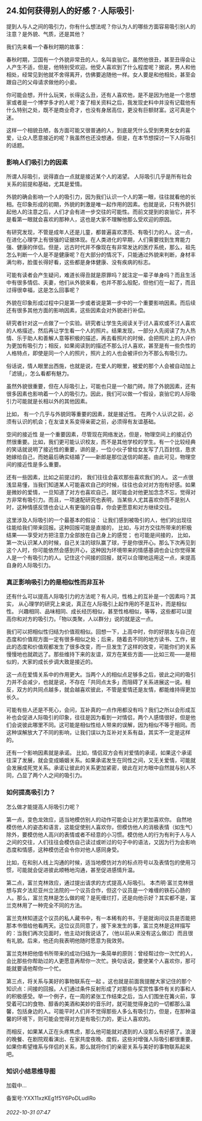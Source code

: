## 24.如何获得别人的好感？·人际吸引·
提到人与人之间的吸引力，你有什么想法呢？你认为人的哪些方面容易吸引别人的注意？是外貌、气质，还是其他？



我们先来看一个春秋时期的故事：



春秋时期，卫国有一个外貌非常丑的人，名叫哀骀它。虽然他很丑，甚至丑得会让人产生不适，但是，他特别受欢迎。他受人喜欢到了什么程度呢？据说，男人和他相处，经常见到他就不舍得离开，仿佛要追随他一样。女人要是和他相处，甚至会跟自己的父母请求做他的小妾。



你可能会想，开什么玩笑，长得这么丑，还有人喜欢他，是不是因为他是一个思想家或者是一个博学多才的人呢？查了相关资料之后，我发现史料中并没有记载他有什么特别之处，既不是商业奇才，也没有身居高位，更没有巨额财富。这可真是个迷。



这样一个相貌丑陋，各方面可能又很普通的人，到底是凭什么受到男男女女的喜爱，让众人愿意接近的呢？我虽然也还没想通，但是，在本节想探讨一下人际吸引的话题。



### 影响人们吸引力的因素


所谓人际吸引，说得直白一点就是接近某个人的渴望。
 人际吸引几乎是所有社会关系的前提和基础，尤其是爱情。



外貌的确会影响一个人的吸引力，因为我们认识一个人的第一眼，往往就看他的长相。在印象形成的初期，外貌的刺激是唯一起作用的因素。也就是说，只有外貌引起他人的注意之后，人们才会有进一步交往的可能性。而前文提到的哀骀它，并不是看第一眼就会喜欢的那种人，这也是大家不理解他那么受欢迎的原因。



有研究发现，不管是成年人还是儿童，都普遍喜欢漂亮、有吸引力的人。这一点，在进化心理学上有很强的证据体现。在人类进化的早期，人们需要找到生育能力强、健康的伴侣。但是，远古时代并不像现在有非常发达的医疗系统，那么，祖先怎么判断一个人是不是健康呢？在大部分的情况下，只能通过外貌来判断，身材丰满匀称，脸蛋长得好看，这些都是身体健康、没有疾病的标志。



可能有读者会产生疑问，难道长得丑就是原罪吗？就注定一辈子单身吗？而且生活中有很多情侣、夫妻，他们从外貌来看，也并不那么般配，但他们在一起了，而且过得很幸福，这是怎么回事呢？



外貌在印象形成过程中只是第一步或者说是第一步中的一个重要影响因素。而后续还有很多其他方面的影响因素，这些因素会对外貌进行补偿。



研究者针对这一点做了一个实验。研究者让学生先阅读关于讨人喜欢或不讨人喜欢的人格描述，然后再让学生看一个人的照片。结果发现，一部分人先阅读了为人热情、乐于助人和善解人意等积极的描述，再去看照片的时候，会把照片上的人评价为更加有吸引力；相反，如果阅读到的描述不那么讨人喜欢，甚至是有一些负性的人格特点，即使是同一个人的照片，照片上的人也会被评价为不那么有吸引力。



俗话说，情人眼里出西施，也就是说，在爱人的眼里，被爱的那个人会被自动加上「滤镜」，怎么看都有魅力。



虽然外貌很重要，但在人际吸引上，可能也只是一个敲门砖。除了外貌因素，还有很多因素也影响着一个人的吸引力。因此，我们可以做一个假设，哀骀它的人际吸引力可能就是长相以外的其他因素。



比如，
 有一个几乎与外貌同等重要的因素，就是接近性。
 在两个人认识之前，必须有认识的机会；在友谊关系变得亲密之前，必须得有友谊基础。



空间的接近性
 是一个重要因素，尽管现在网络发达，但是，物理空间上的接近仍然很重要。比如，我们更可能认识校友，而不是其他学校的学生。有一个比较经典的笑话就说明了接近性的重要，讲的是，一位小伙子曾给女友写了几百封信，恳求她嫁给自己，而她最后确实结婚了——新郎是那位送信的邮差。由此可见，物理空间的接近性是多么重要。



还有一些因素，比如之前提过的，
 我们往往会喜欢那些喜欢我们的人。
 这一点很浅显易懂，当我们知道某人可能喜欢自己的时候，往往也会对对方抱有好感。如果是微妙的爱情，一旦知道了对方也喜欢自己，就可能会对他更加念念不忘，觉得对方非常有吸引力。而且，一项速配研究也表明，当某些人尤其喜欢你而不是别人时，这种情感反馈也会让人有更强的自尊，你会更愿意和对方继续交往。



这里涉及人际吸引的一个最基本的假设：
 让我们感到被吸引的人，他们的出现往往能给我们带来回报。这种回报可能是直接的，
 比如，与对方交往所带来的积极结果——享受对方把注意力全部放在自己身上的感觉；
 也可能是间接的，
 比如，第一次认识某人的时候，自己关注的球队赢了球，于是你很开心。那么下次再见到这个人时，你可能依然会感到开心，这种因为环境带来的情感基调也会让你觉得某人是一个有吸引力的人。记住这个间接的回报，就可以合理地运用这一点，来提高自身的人际吸引力。



### 真正影响吸引力的是相似性而非互补


还有什么可以提高人际吸引力的方法呢？有人问，性格上的互补是一个因素吗？其实，
 从心理学的研究上来说，真正在人际吸引上起作用的不是互补，而是相似性。
 兴趣相同、品味相同、成长经历相似，甚至性格相似，等等，这些都可以提高你和对方的吸引力。「物以类聚，人以群分」说的就是这一点。



我们可以把相似性归结为价值观相似。回想一下，上高中时，你的好朋友与自己在态度和价值观方面一定有很多相似之处；后来，随着去不同的地方读书、工作，彼此的态度和价值观都发生了很多改变，而一旦发生了这样的改变，可能你们的关系慢慢地也就疏远了。那些维持下来的友谊，双方在某些方面——比如三观——是相似的，大家的成长步调大致是接近的。



这一点在爱情关系中的作用更大。当两个人的相似点足够多之后，彼此之间的吸引力并不会减少，也就是说，不存在「共同点太多」而阻碍了关系进展这一说。相反，双方的共同点越多，就会越喜欢彼此，不管是爱情还是友情，都能维持得更加长久。



可能有些人还是不死心，会问，互补真的一点作用都没有吗？我们之所以会形成互补也会促进人际吸引的印象，往往是因为看到一对情侣，两个人感情很好，但是他们会说彼此哪里不同。这可能是相似性给人带来的误解，因为相似不等于相同。而这种误解放大了不同的影响，让我们误以为互补对关系有益，其实不一定是这样的。



还有一个影响因素就是承诺。
 比如，情侣双方会有对爱情的承诺，如果这个承诺往深了发展，就会变成婚姻关系。如果承诺发生在同性之间，又无关爱情，可能就会发展成死党关系。承诺让彼此的关系更加紧密，彼此在对方眼中自然就与别人不同，凸显了两个人之间的吸引力。



### 如何提高吸引力？


怎么做才能提高人际吸引力呢？



第一点，变色龙效应，适当地模仿别人的动作可能会让对方更加喜欢你。
 自然地模仿他人的姿态和语言，这能促使别人喜欢你，但模仿他人的消极表情（如生气）除外，要模仿他人高兴的表情或者不经意的小习惯。模仿他人的行为有利于人与人之间的交往，人们往往会模仿自己读过或听过的句子中的语法，又因为行为会影响态度和情感，这种模仿还会令你对他人感同身受。



比如，在和别人线上沟通的时候，适当地模仿对方的标点符号以及表情包的使用习惯，可能就会促进彼此顺畅地沟通，甚至促进感情升温。



第二点，富兰克林效应，通过提出请求的方式提高人际吸引。
 本杰明·富兰克林很想与宾夕法尼亚州立法院的一个议员合作，但这个议员是一个难缠的铁石心肠的人。那么，富兰克林是怎么做的呢？是死缠烂打，还是向他示好？其实都不是，富兰克林用了一种完全不同的方法。



富兰克林知道这个议员的私人藏书中，有一本稀有的书，于是就询问议员是否能把那本书借给他看两天。这位议员同意了，接下来发生的事，富兰克林是这样描写的：当我们再次见面时，他主动对我说话了，（他以前从来没有这么做过）而且很有礼貌。后来，他还向我表明他随时愿意为我效劳。



富兰克林把他借书所带来的成功归结为一条简单的原则：曾经帮过你一次忙的人，会比那些你帮助过的人更愿意再帮你一次忙。换句话说，要使某个人喜欢你，那可能就要请他帮你一个忙。



第三点，将关系与美好的事物联系在一起
 。这也就是前面我提醒大家记住的那个知识点：间接的回报。人们通过条件反射形成了对那些与奖赏性事件有关的事和人的积极感受。举一个例子，在一周的紧张工作结束之后，当人们围坐在篝火前，享受着可口的食物、醇香的美酒和美妙的音乐时，就可能觉得身边的一切都那么温馨，包括身边的人。可能平时人们并不觉得那些人多么有吸引力，但是，在那种温馨的环境下，则可能会觉得对方是有吸引力的，更让人喜欢的。



而相反，如果某人正在头疼焦虑，那么他可能就对遇到的人没那么有好感了。浪漫的晚餐、在剧院观看演出、在家共度夜晚、度假，这些对增强人际吸引都很重要。如果你希望维系与伴侣的关系，那么就将你们的亲密关系与美好的事物联系起来吧。



### 知识小结思维导图


![]()加载中...

备案号:YXX11xzKEg1f5Y6PoDLudlRo


###### 2022-10-31 07:47
